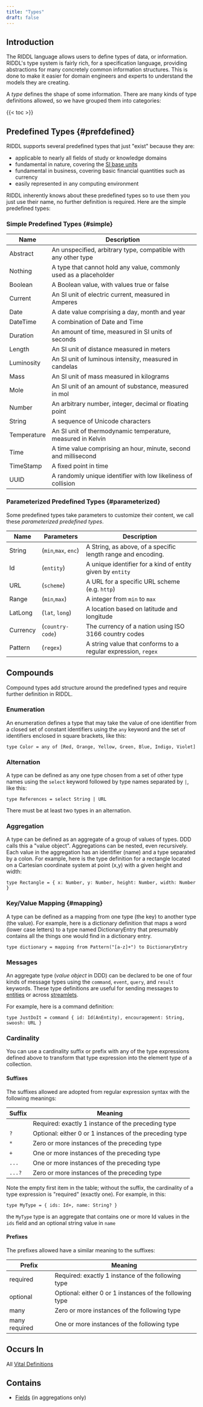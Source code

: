 ```yaml
---
title: "Types"
draft: false
---
```


## Introduction
The RIDDL language allows users to define types of data, or information. RIDDL's
type system is fairly rich, for a specification language, providing 
abstractions for many concretely common information structures. This is done to
make it easier for domain engineers and experts to understand the models they
are creating. 

A *type* defines the shape of some information. There are many kinds of type
definitions allowed, so we have grouped them into categories:

{{< toc >}}

## Predefined Types {#prefdefined}
RIDDL supports several predefined types that just "exist" because they are:
* applicable to nearly all fields of study or knowledge domains
* fundamental in nature, covering the [SI base units](https://en.wikipedia.org/wiki/SI_base_unit)
* fundamental in business, covering basic financial quantities such as currency
* easily represented in any computing environment

RIDDL inherently knows about these predefined types so to use them you just 
use their name, no further definition is required. Here are the 
simple predefined types:

### Simple Predefined Types {#simple}

| Name        | Description                                                       |
|-------------|-------------------------------------------------------------------|
| Abstract    | An unspecified, arbitrary type, compatible with any other type    |
| Nothing     | A type that cannot hold any value, commonly used as a placeholder |
| Boolean     | A Boolean value, with values true or false                        |
| Current     | An SI unit of electric current, measured in Amperes               |
| Date        | A date value comprising a day, month and year                     |
| DateTime    | A combination of Date and Time                                    |
| Duration    | An amount of time, measured in SI units of seconds                |
| Length      | An SI unit of distance measured in meters                         |
| Luminosity  | An SI unit of luminous intensity, measured in candelas            |
| Mass        | An SI unit of mass measured in kilograms                          |
| Mole        | An SI unit of an amount of substance, measured in mol             |
| Number      | An arbitrary number, integer, decimal or floating point           |
| String      | A sequence of Unicode characters                                  |
| Temperature | An SI unit of thermodynamic temperature, measured in Kelvin       |
| Time        | A time value comprising an hour, minute, second and millisecond   |
| TimeStamp   | A fixed point in time                                             |
| UUID        | A randomly unique identifier with low likeliness of collision     |

### Parameterized Predefined Types {#parameterized}
Some predefined types take parameters to customize their content, we 
call these *parameterized predefined types*.

| Name      | Parameters           | Description                                                   |
|-----------|----------------------|---------------------------------------------------------------|
| String    | (`min`,`max`, `enc`) | A String, as above, of a specific length range and encoding.  |
| Id        | (`entity`)           | A unique identifier for a kind of entity given by `entity`    |
| URL       | (`scheme`)           | A URL for a specific URL scheme (e.g. `http`)                 |
| Range     | (`min`,`max`)        | A integer from `min` to `max`                                 |
| LatLong   | (`lat`, `long`)      | A location based on latitude and longitude                    |
| Currency  | (`country-code`)     | The currency of a nation using ISO 3166 country codes         |
| Pattern   | (`regex`)            | A string value that conforms to a regular expression, `regex` |

## Compounds
Compound types add structure around the predefined types and require further
definition in RIDDL.  

### Enumeration
An enumeration defines a type that may take the value of one identifier from a
closed set of constant identifiers using the `any` keyword and the set of
identifiers enclosed in square brackets, like this:
```
type Color = any of [Red, Orange, Yellow, Green, Blue, Indigo, Violet]
```

### Alternation
A type can be defined as any one type chosen from a set of other type names
using the `select` keyword followed by type names separated by `|`, like this:

```
type References = select String | URL
```

There must be at least two types in an alternation.

### Aggregation
A type can be defined as an aggregate of a group of values of types. DDD calls
this a "value object".  Aggregations can be nested, even recursively. Each
value in the aggregation has an identifier (name) and a type separated by a
colon. For example, here is the type definition for a rectangle located on a
Cartesian coordinate system at point (x,y) with a given height and width:
```
type Rectangle = { x: Number, y: Number, height: Number, width: Number }
```

### Key/Value Mapping {#mapping}
A type can be defined as a mapping from one type (the key) to another type
(the value). For example, here is a dictionary definition that maps a word
(lower case letters) to a type named DictionaryEntry that presumably
contains all the things one would find in a dictionary entry.
```riddl
type dictionary = mapping from Pattern("[a-z]+") to DictionaryEntry
```

### Messages
An aggregate type (_value object_ in DDD) can be declared to be one of four
kinds of message types using the `command`, `event`, `query`, and `result`
keywords. These type definitions are useful for sending messages to
[entities](entity.md) or across 
[streamlets](streamlet.md). 

For example, here is a command definition:
```riddl
type JustDoIt = command { id: Id(AnEntity), encouragement: String, swoosh: URL }
```

### Cardinality
You can use a cardinality suffix or prefix with any of the type expressions 
defined above to transform that type expression into the element type of 
a collection.

#### Suffixes
The suffixes allowed are adopted from regular expression syntax with the 
following meanings:

| Suffix | Meaning                                                 |
|--------|---------------------------------------------------------|
 | ` `    | Required: exactly 1 instance of the preceding type      |
| `?`    | Optional: either 0 or 1 instances of the preceding type |
| `*`    | Zero or more instances of the preceding type            |
| `+`    | One or more instances of the preceding type             |
| `...`  | One or more instances of the preceding type             |
| `...?` | Zero or more instances of the preceding type            |

Note the empty first item in the table; without the suffix, the 
cardinality of a type expression is "required" (exactly one).
For example, in this:
```
type MyType = { ids: Id+, name: String? }
```
the `MyType` type is an aggregate that contains one or more Id values
in the `ids` field and an optional string value in `name`

#### Prefixes
The prefixes allowed have a similar meaning to the suffixes:

| Prefix        | Meaning                                                   |
|---------------|-----------------------------------------------------------|
| required      | Required: exactly 1 instance of the following type        |
| optional      | Optional: either 0 or 1 instances of the following type   |
| many          | Zero or more instances of the following type              |
| many required | One or more instances of the following type               |

## Occurs In
All [Vital Definitions](vital.md) 

## Contains
* [Fields](field.md) (in aggregations only)
